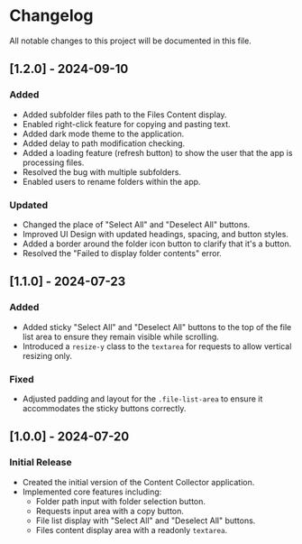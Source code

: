 # Changelog

All notable changes to this project will be documented in this file.

## [1.2.0] - 2024-09-10

### Added

- Added subfolder files path to the Files Content display.
- Enabled right-click feature for copying and pasting text.
- Added dark mode theme to the application.
- Added delay to path modification checking.
- Added a loading feature (refresh button) to show the user that the app is processing files.
- Resolved the bug with multiple subfolders.
- Enabled users to rename folders within the app.

### Updated

- Changed the place of "Select All" and "Deselect All" buttons.
- Improved UI Design with updated headings, spacing, and button styles.
- Added a border around the folder icon button to clarify that it's a button.
- Resolved the "Failed to display folder contents" error.

## [1.1.0] - 2024-07-23

### Added

- Added sticky "Select All" and "Deselect All" buttons to the top of the file list area to ensure they remain visible while scrolling.
- Introduced a `resize-y` class to the `textarea` for requests to allow vertical resizing only.

### Fixed

- Adjusted padding and layout for the `.file-list-area` to ensure it accommodates the sticky buttons correctly.

## [1.0.0] - 2024-07-20

### Initial Release

- Created the initial version of the Content Collector application.
- Implemented core features including:
  - Folder path input with folder selection button.
  - Requests input area with a copy button.
  - File list display with "Select All" and "Deselect All" buttons.
  - Files content display area with a readonly `textarea`.
